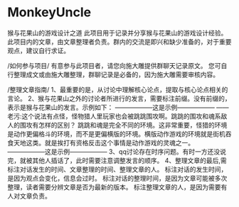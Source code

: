 # MonkeyUncle 
猴与花果山的游戏设计之道
此项目用于记录并分享猴与花果山的游戏设计经验。
此项目内的文章，由文章整理者负责。群内的交流是即兴和缺少准备的，对于重要观点，建议自行求证。

/如何参与项目/
有意参与此项目者，请您向施大雕提供群聊天记录原文。
您可自行整理成文或由施大雕整理，群聊记录是必备的，因为施大雕需要审核内容。


/整理文章指南/
1、最重要的是，从讨论中理解核心论点，提取与核心论点相关的言论。
2、猴与花果山之外的讨论者所进行的发言，需要标注前缀。没有前缀的，表示是猴与花果山的发言。示例如下：
——————这是示例——————
——老污:这个说法有点怪，怪物猎人里玩家也会被跳跳围攻啊。跳跳的围攻和魂系敌人的围攻有怎样的区别？
跳跳和魂是完全不同的环境。这非常重要，怪猎的环境是动作更偏格斗的环境，而不是更偏横版的环境。横版动作游戏的环境就是街机吞食天地这类。就是挨打有资格反击这个事情是动作游戏的灵魂之一。
——————这是示例——————
3、qq讨论存在时序问题。有时一方还没说完，就被其他人插话了，此时需要注意调整发言的顺序。
4、整理文章的最后,需标注对话发生的时间、文章整理的时间、整理文章的人。
标注对话的发生时间，是因为观点会变化，信息会过时。
标注对话的整理时间，是因为文章可能被多次整理，读者需要分辨文章是否为最新的版本。
标注整理文章的人，是因为需要有人对文章负责。
